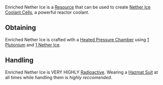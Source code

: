 Enriched Nether Ice is a [Resource](https://github.com/Slimefun/Slimefun4/wiki/Resources) that can be used to create [Nether Ice Coolant Cells](https://github.com/Slimefun/Slimefun4/wiki/Nether-Ice-Coolant-Cell), a powerful reactor coolant.

## Obtaining
Enriched Nether Ice is crafted with a [Heated Pressure Chamber](https://github.com/Slimefun/Slimefun4/wiki/Heated-Pressure-Chamber) using [1 Plutonium](https://github.com/Slimefun/Slimefun4/wiki/Plutonium) and [1 Nether Ice](https://github.com/Slimefun/Slimefun4/wiki/Nether-Ice).

## Handling
Enriched Nether Ice is VERY HIGHLY [Radioactive](https://github.com/Slimefun/Slimefun4/wiki/Radiation). Wearing a [Hazmat Suit](https://github.com/Slimefun/Slimefun4/wiki/Hazmat-Suit) at all times while handling them is *highly reccomended*. 
